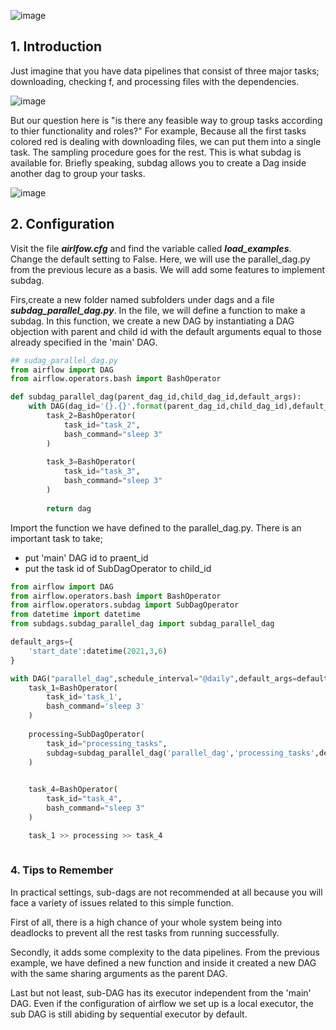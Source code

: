 ![image](https://user-images.githubusercontent.com/53164959/110245299-e4ce7880-7fa5-11eb-8a01-d4969484d8d8.png)

## 1. Introduction 

Just imagine that you have data pipelines that consist of three major tasks; downloading, checking f, and processing files with the dependencies. 

 ![image](https://user-images.githubusercontent.com/53164959/110196897-fff89580-7e8a-11eb-9548-1516ddfa65b9.png)

But our question here is "is there any feasible way to group tasks according to thier functionality and roles?"  For example, Because all the first tasks colored red is dealing with downloading files, we can put them into a single task. The sampling procedure goes for the rest. 
This is what subdag is available for. Briefly speaking, subdag allows you to create a Dag inside another dag to group your tasks. 

![image](https://user-images.githubusercontent.com/53164959/110197095-74800400-7e8c-11eb-82c1-2c27e8b70ec3.png)

## 2. Configuration 


Visit the file **_airlfow.cfg_** and find the variable called  **_load_examples_**. Change the default setting to False. 
Here, we will use the parallel_dag.py from the previous lecure as a basis. We will add some features to implement subdag. 

Firs,create a new folder named subfolders under dags and a file **_subdag_parallel_dag.py_**. In the file, we will define a function to make
a subdag. In this function, we create a new DAG by instantiating a DAG objection with  parent and child id with the default arguments equal to those already specified in the 'main' DAG.

```python
## sudag_parallel_dag.py
from airflow import DAG
from airflow.operators.bash import BashOperator

def subdag_parallel_dag(parent_dag_id,child_dag_id,default_args):
    with DAG(dag_id='{}.{}'.format(parent_dag_id,child_dag_id),default_args=default_args) as dag:
        task_2=BashOperator(
            task_id="task_2",
            bash_command="sleep 3"
        )
        
        task_3=BashOperator(
            task_id="task_3",
            bash_command="sleep 3"
        )
        
        return dag
```

Import the function we have defined to the parallel_dag.py. There is an important task to take; 

   - put 'main' DAG id to praent_id
   - put the task id of SubDagOperator to child_id

```python
from airflow import DAG
from airflow.operators.bash import BashOperator
from airflow.operators.subdag import SubDagOperator
from datetime import datetime
from subdags.subdag_parallel_dag import subdag_parallel_dag

default_args={
    'start_date':datetime(2021,3,6)
}

with DAG("parallel_dag",schedule_interval="@daily",default_args=default_args,catchup=False) as dag:
    task_1=BashOperator(
        task_id='task_1',
        bash_command='sleep 3'
    )
    
    processing=SubDagOperator(
        task_id="processing_tasks",
        subdag=subdag_parallel_dag('parallel_dag','processing_tasks',default_args)
    )
  

    task_4=BashOperator(
        task_id="task_4",
        bash_command="sleep 3"
    )

    task_1 >> processing >> task_4
    
```

### 4. Tips to Remember

In practical settings, sub-dags are not recommended at all because you will face a variety of issues related to this simple function. 


First of all,  there is a high chance of your whole system being into deadlocks to prevent all the rest tasks from running successfully. 

Secondly, it adds some complexity to the data pipelines. From the previous example, we have defined a new function and inside it created a new DAG with the same sharing arguments as the parent DAG.

Last but not least, sub-DAG has its executor independent from the 'main' DAG. Even if the configuration of airflow we set up is a local executor, the sub DAG is still abiding by sequential executor by default.







